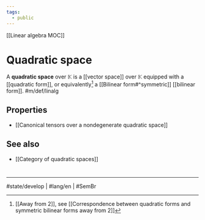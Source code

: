 ```yaml
---
tags:
  - public
---
```

[[Linear algebra MOC]]
# Quadratic space

A **quadratic space** over $\mathbb{K}$ is a [[vector space]] over $\mathbb{K}$ equipped with a [[quadratic form]], or equivalently[^cav] a [[Bilinear form#^symmetric]] [[bilinear form]]. #m/def/linalg 

  [^cav]: [[Away from 2]], see [[Correspondence between quadratic forms and symmetric bilinear forms away from 2]]

## Properties

- [[Canonical tensors over a nondegenerate quadratic space]]

## See also

- [[Category of quadratic spaces]]

#
---
#state/develop | #lang/en | #SemBr
